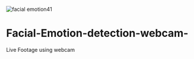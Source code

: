 ![facial emotion41](https://user-images.githubusercontent.com/61107453/131807593-3fcb74c3-6c01-49c8-b76b-19c0cfb32a79.gif)
# Facial-Emotion-detection-webcam-
Live Footage using webcam



